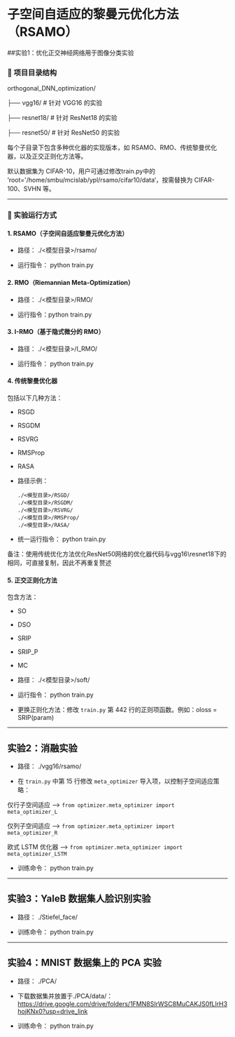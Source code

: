 # 子空间自适应的黎曼元优化方法（RSAMO）

##实验1：优化正交神经网络用于图像分类实验
### 📁 项目目录结构

orthogonal\_DNN\_optimization/

├── vgg16/          # 针对 VGG16 的实验

├── resnet18/       # 针对 ResNet18 的实验

├── resnet50/       # 针对 ResNet50 的实验


每个子目录下包含多种优化器的实现版本，如 RSAMO、RMO、传统黎曼优化器，以及正交正则化方法等。

默认数据集为 CIFAR-10，用户可通过修改train.py中的
’root='/home/smbu/mcislab/ypl/rsamo/cifar10/data‘，按需替换为 CIFAR-100、SVHN 等。



---

### 🚀 实验运行方式


#### 1. RSAMO（子空间自适应黎曼元优化方法）

- 路径：
./<模型目录>/rsamo/

- 运行指令：
python train.py


#### 2. RMO（Riemannian Meta-Optimization）

* 路径：  ./<模型目录>/RMO/

* 运行指令：python train.py

#### 3. I-RMO（基于隐式微分的 RMO）

* 路径：  ./<模型目录>/I_RMO/

* 运行指令：
  python train.py


#### 4. 传统黎曼优化器

包括以下几种方法：

* RSGD

* RSGDM

* RSVRG

* RMSProp

* RASA

* 路径示例：

  ```
  ./<模型目录>/RSGD/
  ./<模型目录>/RSGDM/
  ./<模型目录>/RSVRG/
  ./<模型目录>/RMSProp/
  ./<模型目录>/RASA/
  ```

* 统一运行指令：
  python train.py


备注：使用传统优化方法优化ResNet50网络的优化器代码与vgg16\resnet18下的相同，可直接复制，因此不再重复赘述

#### 5. 正交正则化方法

包含方法：

* SO

* DSO

* SRIP

* SRIP\_P

* MC

* 路径：  ./<模型目录>/soft/


* 运行指令：
  python train.py
 

* 更换正则化方法：修改 `train.py` 第 442 行的正则项函数。例如：oloss = SRIP(param)

---

## 实验2：消融实验

* 路径：  ./vgg16/rsamo/

* 在 `train.py` 中第 15 行修改 `meta_optimizer` 导入项，以控制子空间适应策略：

仅行子空间适应     ——> `from optimizer.meta_optimizer import meta_optimizer_L`    

仅列子空间适应     ——> `from optimizer.meta_optimizer import meta_optimizer_R`    

欧式 LSTM 优化器  ——> `from optimizer.meta_optimizer import meta_optimizer_LSTM` 


* 训练命令：
  python train.py
 

---

## 实验3：YaleB 数据集人脸识别实验

* 路径：
  ./Stiefel_face/
  

* 训练命令：
  python train.py
 

---

## 实验4：MNIST 数据集上的 PCA 实验

* 路径：  ./PCA/
* 下载数据集并放置于./PCA/data/：https://drive.google.com/drive/folders/1FMN8SIrWSC8MuCAKJS0fLlrH3hojKNx0?usp=drive_link

* 训练命令：  python train.py



